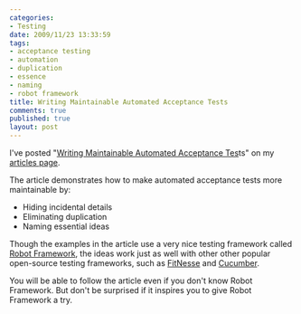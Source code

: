 ```yaml
--- 
categories: 
- Testing
date: 2009/11/23 13:33:59
tags: 
- acceptance testing
- automation
- duplication
- essence
- naming
- robot framework
title: Writing Maintainable Automated Acceptance Tests
comments: true
published: true
layout: post
---
```


I've posted "<a href="http://dhemery.com/pdf/writing_maintainable_automated_acceptance_tests.pdf">Writing Maintainable Automated Acceptance Tes</a>ts" on my <a href="http://dhemery.com/articles">articles page</a>.

The article demonstrates how to make automated acceptance tests more maintainable by:
<ul>
	<li>Hiding incidental details</li>
	<li>Eliminating duplication</li>
	<li>Naming essential ideas</li>
</ul>

Though the examples in the article use a very nice testing framework called <a href="http://code.google.com/p/robotframework/">Robot Framework</a>, the ideas work just as well with other other popular open-source testing frameworks, such as <a href="http://fitnesse.org/">FitNesse</a> and <a href="http://cukes.info">Cucumber</a>.

You will be able to follow the article even if you don't know Robot Framework. But don't be surprised if it inspires you to give Robot Framework a try.
